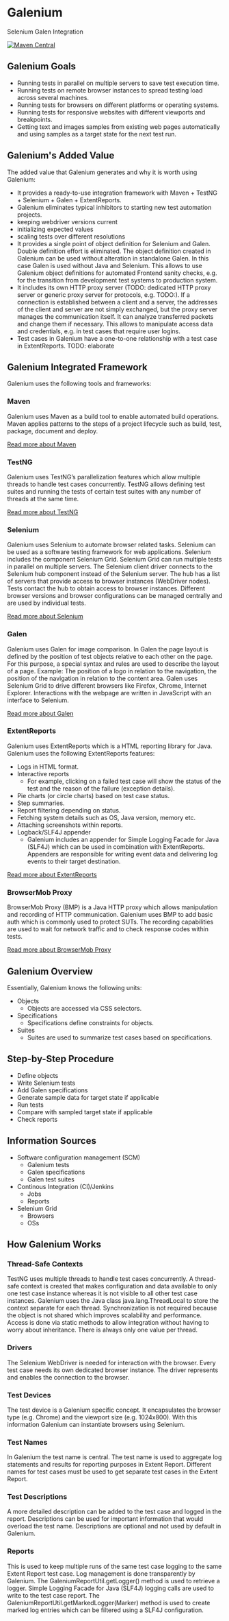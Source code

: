# Galenium

Selenium Galen Integration

[![Maven Central](https://maven-badges.herokuapp.com/maven-central/io.wcm.qa/io.wcm.qa.galenium.integration/badge.svg)](https://maven-badges.herokuapp.com/maven-central/io.wcm.qa/io.wcm.qa.galenium.integration)

## Galenium Goals

* Running tests in parallel on multiple servers to save test execution time.
* Running tests on remote browser instances to spread testing load across several machines.
* Running tests for browsers on different platforms or operating systems.
* Running tests for responsive websites with different viewports and breakpoints.
* Getting text and images samples from existing web pages automatically and using samples as a target state for the next test run.

## Galenium's Added Value
 The added value that Galenium generates and why it is worth using Galenium:
* It provides a ready-to-use integration framework with Maven + TestNG + Selenium + Galen + ExtentReports.
* Galenium eliminates typical inhibitors to starting new test automation projects.
 * keeping webdriver versions current
 * initializing expected values
 * scaling tests over different resolutions
* It provides a single point of object definition for Selenium and Galen. Double definition effort is eliminated. The object definition created in Galenium can be used without alteration in standalone Galen. In this case Galen is used without Java and Selenium. This allows to use Galenium object definitions for automated Frontend sanity checks, e.g. for the transition from development test systems to production system.
* It includes its own HTTP proxy server (TODO: dedicated HTTP proxy server or generic proxy server for protocols, e.g. TODO:).
 If a connection is established between a client and a server, the addresses of the client and server are not simply exchanged, but the proxy server manages the communication itself. It can analyze transferred packets and change them if necessary. This allows to manipulate access data and credentials, e.g. in test cases that require user logins.
* Test cases in Galenium have a one-to-one relationship with a test case in ExtentReports. TODO: elaborate

## Galenium Integrated Framework
 Galenium uses the following tools and frameworks:
 
### Maven
 Galenium uses Maven as a build tool to enable automated build operations. Maven applies patterns to the steps of a project lifecycle such as build, test, package, document and deploy.
 
 [Read more about Maven](https://maven.apache.org/)
 
### TestNG
 Galenium uses TestNG’s parallelization features which allow multiple threads to handle test cases concurrently. TestNG allows defining test suites and running the tests of certain test suites with any number of threads at the same time.
 
 [Read more about TestNG](https://testng.org/doc/index.html)

### Selenium
 Galenium uses Selenium to automate browser related tasks. Selenium can be used as a software testing framework for web applications. Selenium includes the component Selenium Grid. Selenium Grid can run multiple tests in parallel on multiple servers. The Selenium client driver connects to the Selenium hub component instead of the Selenium server. 
 The hub has a list of servers that provide access to browser instances (WebDriver nodes). 
 Tests contact the hub to obtain access to browser instances. 
 Different browser versions and browser configurations can be managed centrally and are used by individual tests.

 [Read more about Selenium](https://www.seleniumhq.org/docs/)
 
### Galen
Galenium uses Galen for image comparison. In Galen the page layout is defined by the position of test objects relative to each other on the page. For this purpose, a special syntax and rules are used to describe the layout of a page. 
Example: The position of a logo in relation to the navigation, the position of the navigation in relation to the content area.
Galen uses Selenium Grid to drive different browsers like Firefox, Chrome, Internet Explorer. Interactions with the webpage are written in JavaScript with an interface to Selenium.

 [Read more about Galen](http://galenframework.com/docs/all/)
 
### ExtentReports
 Galenium uses ExtentReports which is a HTML reporting library for Java. Galenium uses the following ExtentReports features:
* Logs in HTML format.
* Interactive reports
  * For example, clicking on a failed test case will show the status of the test and the reason of the failure (exception details).
* Pie charts (or circle charts) based on test case status.
* Step summaries.
* Report filtering depending on status.
* Fetching system details such as OS, Java version, memory etc.
* Attaching screenshots within reports.
* Logback/SLF4J appender
  * Galenium includes an appender for Simple Logging Facade for Java (SLF4J) which can be used in combination with ExtentReports. Appenders are responsible for writing event data and delivering log events to their target destination.

 [Read more about ExtentReports](http://extentreports.com/docs/versions/2/java/)

### BrowserMob Proxy

 BrowserMob Proxy (BMP) is a Java HTTP proxy which allows manipulation and recording of HTTP communication. Galenium uses BMP to add basic auth which is commonly used to protect SUTs. The recording capabilities are used to wait for network traffic and to check response codes within tests.

 [Read more about BrowserMob Proxy](https://github.com/lightbody/browsermob-proxy)

## Galenium Overview
 Essentially, Galenium knows the following units:
* Objects
  * Objects are accessed via CSS selectors.
* Specifications
  * Specifications define constraints for objects.
* Suites
  * Suites are used to summarize test cases based on specifications.

## Step-by-Step Procedure
* Define objects
* Write Selenium tests
* Add Galen specifications
* Generate sample data for target state if applicable
* Run tests
* Compare with sampled target state if applicable
* Check reports

## Information Sources
* Software configuration management (SCM)
  * Galenium tests
  * Galen specifications
  * Galen test suites
* Continous Integration (CI)/Jenkins
  * Jobs
  * Reports
* Selenium Grid
  * Browsers
  * OSs

## How Galenium Works

### Thread-Safe Contexts
 TestNG uses multiple threads to handle test cases concurrently. 
 A thread-safe context is created that makes configuration and data available to only one test case instance whereas it is not visible to all other test case instances. 
 Galenium uses the Java class java.lang.ThreadLocal to store the context separate for each thread. 
 Synchronization is not required because the object is not shared which improves scalability and performance.
 Access is done via static methods to allow integration without having to worry about inheritance. 
 There is always only one value per thread.

### Drivers
 The Selenium WebDriver is needed for interaction with the browser. Every test case needs its own dedicated browser instance. The driver represents and enables the connection to the browser.

### Test Devices
 The test device is a Galenium specific concept. It encapsulates the browser type (e.g. Chrome) and the viewport size (e.g. 1024x800). With this information Galenium can instantiate browsers using Selenium.

### Test Names
 In Galenium the test name is central. The test name is used to aggregate log statements and results for reporting purposes in Extent Report. Different names for test cases must be used to get separate test cases in the Extent Report.

### Test Descriptions
 A more detailed description can be added to the test case and logged in the report. Descriptions can be used for important information that would overload the test name. 
 Descriptions are optional and not used by default in Galenium.

### Reports
 This is used to keep multiple runs of the same test case logging to the same Extent Report test case.
 Log management is done transparently by Galenium. 
 The GaleniumReportUtil.getLogger() method is used to retrieve a logger. 
 Simple Logging Facade for Java (SLF4J) logging calls are used to write to the test case report. 
 The GaleniumReportUtil.getMarkedLogger(Marker) method is used to create marked log entries which can be filtered using a SLF4J configuration.
